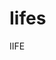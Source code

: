 # Iifes

<BadgeLink colorScheme='yellow' badgeText='Read' href='https://developer.mozilla.org/en-US/docs/Glossary/IIFE'>IIFE</BadgeLink>
